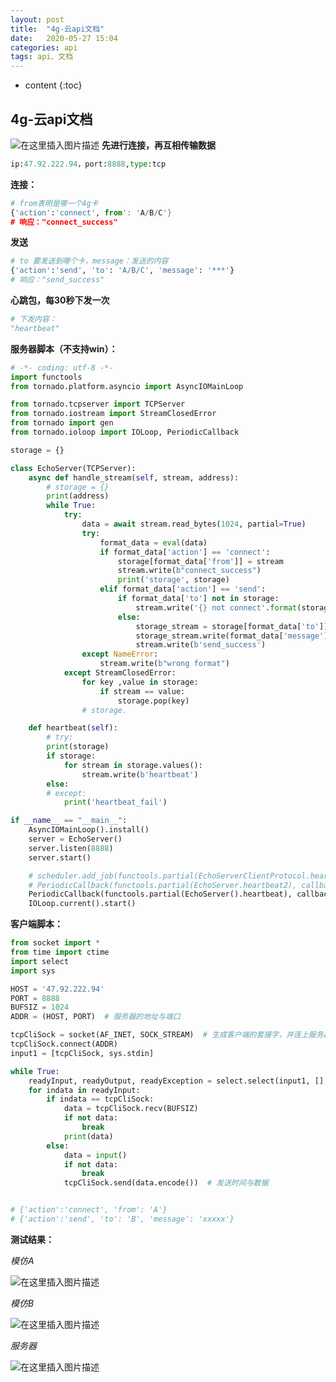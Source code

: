 ```yaml
---
layout: post
title:  "4g-云api文档"
date:   2020-05-27 15:04
categories: api
tags: api、文档
---
```


* content
{:toc}


##  4g-云api文档
![在这里插入图片描述](https://img-blog.csdnimg.cn/20200527145534152.png?x-oss-process=image/watermark,type_ZmFuZ3poZW5naGVpdGk,shadow_10,text_aHR0cHM6Ly9ibG9nLmNzZG4ubmV0L3FxXzQwOTY1MTc3,size_16,color_FFFFFF,t_70)
**先进行连接，再互相传输数据**

```python
ip:47.92.222.94，port:8888,type:tcp
```
**连接：**

```python
# from表明是哪一个4g卡
{'action':'connect', from': 'A/B/C'}
# 响应："connect_success"
```
**发送**

```python
# to 要发送到哪个卡，message：发送的内容
{'action':'send', 'to': 'A/B/C', 'message': '***'}
# 响应："send_success"
```
**心跳包，每30秒下发一次**

```python
# 下发内容：
"heartbeat"
```
**服务器脚本（不支持win）：**

```python
# -*- coding: utf-8 -*-
import functools
from tornado.platform.asyncio import AsyncIOMainLoop

from tornado.tcpserver import TCPServer
from tornado.iostream import StreamClosedError
from tornado import gen
from tornado.ioloop import IOLoop, PeriodicCallback

storage = {}

class EchoServer(TCPServer):
    async def handle_stream(self, stream, address):
        # storage = {}
        print(address)
        while True:
            try:
                data = await stream.read_bytes(1024, partial=True)
                try:
                    format_data = eval(data)
                    if format_data['action'] == 'connect':
                        storage[format_data['from']] = stream
                        stream.write(b"connect_success")
                        print('storage', storage)
                    elif format_data['action'] == 'send':
                        if format_data['to'] not in storage:
                            stream.write('{} not connect'.format(storage['to']).encode())
                        else:
                            storage_stream = storage[format_data['to']]
                            storage_stream.write(format_data['message'].encode())
                            stream.write(b'send_success')
                except NameError:
                    stream.write(b"wrong format")
            except StreamClosedError:
                for key ,value in storage:
                    if stream == value:
                        storage.pop(key)
                # storage.

    def heartbeat(self):
        # try:
        print(storage)
        if storage:
            for stream in storage.values():
                stream.write(b'heartbeat')
        else:
        # except:
            print('heartbeat_fail')

if __name__ == "__main__":
    AsyncIOMainLoop().install()
    server = EchoServer()
    server.listen(8888)
    server.start()

    # scheduler.add_job(functools.partial(EchoServerClientProtocol.heartbeat), 'interval', seconds=3, id='one')
    # PeriodicCallback(functools.partial(EchoServer.heartbeat2), callback_time=3000).start()  # start scheduler 每隔30s执行一次发送心跳包
    PeriodicCallback(functools.partial(EchoServer().heartbeat), callback_time=30000).start()  # start scheduler 每隔30s执行一次发送心跳包
    IOLoop.current().start()


```
**客户端脚本：**

```python
from socket import *
from time import ctime
import select
import sys

HOST = '47.92.222.94'
PORT = 8888
BUFSIZ = 1024
ADDR = (HOST, PORT)  # 服务器的地址与端口

tcpCliSock = socket(AF_INET, SOCK_STREAM)  # 生成客户端的套接字，并连上服务器
tcpCliSock.connect(ADDR)
input1 = [tcpCliSock, sys.stdin]

while True:
    readyInput, readyOutput, readyException = select.select(input1, [], [])
    for indata in readyInput:
        if indata == tcpCliSock:
            data = tcpCliSock.recv(BUFSIZ)
            if not data:
                break
            print(data)
        else:
            data = input()
            if not data:
                break
            tcpCliSock.send(data.encode())  # 发送时间与数据


# {'action':'connect', 'from': 'A'}
# {'action':'send', 'to': 'B', 'message': 'xxxxx'}
```
**测试结果：**

*模仿A*

![在这里插入图片描述](https://img-blog.csdnimg.cn/20200528091021817.png?x-oss-process=image/watermark,type_ZmFuZ3poZW5naGVpdGk,shadow_10,text_aHR0cHM6Ly9ibG9nLmNzZG4ubmV0L3FxXzQwOTY1MTc3,size_16,color_FFFFFF,t_70)


*模仿B*

![在这里插入图片描述](https://img-blog.csdnimg.cn/2020052809164583.png)

*服务器*

![在这里插入图片描述](https://img-blog.csdnimg.cn/20200528091810399.png)